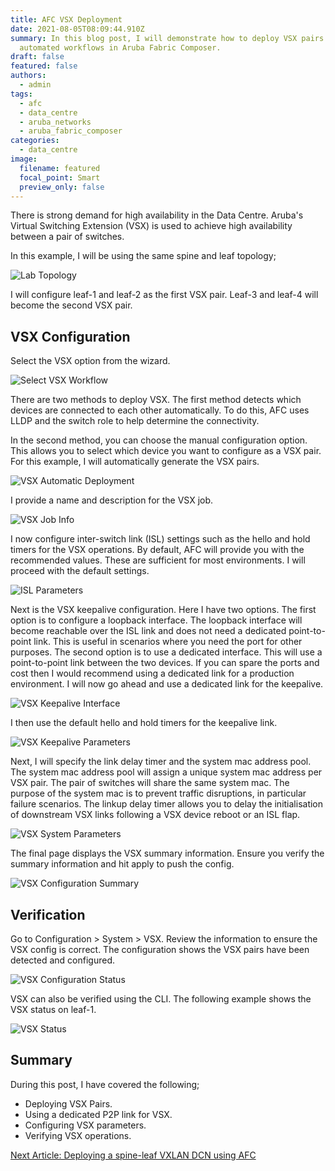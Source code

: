 ```yaml
---
title: AFC VSX Deployment
date: 2021-08-05T08:09:44.910Z
summary: In this blog post, I will demonstrate how to deploy VSX pairs using the
  automated workflows in Aruba Fabric Composer.
draft: false
featured: false
authors:
  - admin
tags:
  - afc
  - data_centre
  - aruba_networks
  - aruba_fabric_composer
categories:
  - data_centre
image:
  filename: featured
  focal_point: Smart
  preview_only: false
---
```

There is strong demand for high availability in the Data Centre. Aruba's Virtual Switching Extension (VSX) is used to achieve high availability between a pair of switches.

In this example, I will be using the same spine and leaf topology;

![](spine-leaf-base-diagram.jpg "Lab Topology")

I will configure leaf-1 and leaf-2 as the first VSX pair. Leaf-3 and leaf-4 will become the second VSX pair.

## VSX Configuration

Select the VSX option from the wizard.

![](screenshot-2021-07-08-at-22.02.11.png "Select VSX Workflow")

There are two methods to deploy VSX. The first method detects which devices are connected to each other automatically. To do this, AFC uses LLDP and the switch role to help determine the connectivity. 

In the second method, you can choose the manual configuration option. This allows you to select which device you want to configure as a VSX pair. For this example, I will automatically generate the VSX pairs.

![](screenshot-2021-07-08-at-22.02.33.png "VSX Automatic Deployment")

I provide a name and description for the VSX job.

![](screenshot-2021-07-08-at-22.03.05.png "VSX Job Info")

I now configure inter-switch link (ISL) settings such as the hello and hold timers for the VSX operations. By default, AFC will provide you with the recommended values. These are sufficient for most environments. I will proceed with the default settings.

![](screenshot-2021-07-08-at-22.03.16.png "ISL Parameters")

Next is the VSX keepalive configuration. Here I have two options. The first option is to configure a loopback interface. The loopback interface will become reachable over the ISL link and does not need a dedicated point-to-point link. This is useful in scenarios where you need the port for other purposes. The second option is to use a dedicated interface. This will use a point-to-point link between the two devices. If you can spare the ports and cost then I would recommend using a dedicated link for a production environment. I will now go ahead and use a dedicated link for the keepalive.

![](screenshot-2021-07-08-at-22.06.33.png "VSX Keepalive Interface")

I then use the default hello and hold timers for the keepalive link.

![](screenshot-2021-07-08-at-22.06.47.png "VSX Keepalive Parameters")

Next, I will specify the link delay timer and the system mac address pool. The system mac address pool will assign a unique system mac address per VSX pair. The pair of switches will share the same system mac. The purpose of the system mac is to prevent traffic disruptions, in particular failure scenarios. The linkup delay timer allows you to delay the initialisation of downstream VSX links following a VSX device reboot or an ISL flap.

![](screenshot-2021-07-08-at-22.09.30.png "VSX System Parameters")

The final page displays the VSX summary information. Ensure you verify the summary information and hit apply to push the config.

![](screenshot-2021-07-08-at-22.10.40.png "VSX Configuration Summary")

## Verification

Go to Configuration > System > VSX. Review the information to ensure the VSX config is correct. The configuration shows the VSX pairs have been detected and configured.

![](screenshot-2021-07-08-at-22.18.52.png "VSX Configuration Status")

VSX can also be verified using the CLI. The following example shows the VSX status on leaf-1.

![](screenshot-2021-07-08-at-22.22.09.png "VSX Status")

## Summary

During this post, I have covered the following;

* Deploying VSX Pairs.
* Using a dedicated P2P link for VSX.
* Configuring VSX parameters.
* Verifying VSX operations.

[Next Article: Deploying a spine-leaf VXLAN DCN using AFC](/post/deploying-a-spine-leaf-vxlan-dcn-using-aruba-fabric-composer/)